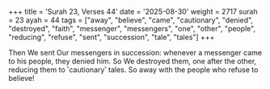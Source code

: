 +++
title = 'Surah 23, Verses 44'
date = '2025-08-30'
weight = 2717
surah = 23
ayah = 44
tags = ["away", "believe", "came", "cautionary", "denied", "destroyed", "faith", "messenger", "messengers", "one", "other", "people", "reducing", "refuse", "sent", "succession", "tale", "tales"]
+++

Then We sent Our messengers in succession: whenever a messenger came to his people, they denied him. So We destroyed them, one after the other, reducing them to ˹cautionary˺ tales. So away with the people who refuse to believe!